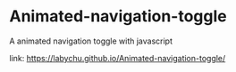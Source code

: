 # Animated-navigation-toggle
A animated navigation toggle with javascript 

link: https://labychu.github.io/Animated-navigation-toggle/
